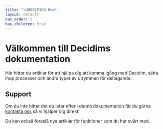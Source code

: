 ```yaml
---
title: "\U0001F3E0 Hem"
layout: default
nav_order: 1
has_children: true
---
```

# Välkommen till Decidims dokumentation

Här hittar du artiklar för att hjälpa dig att komma igång med Decidim, sätta ihop processer och andra typer av utrymmen för deltagande.

## Support

Om du inte hittar det du letar efter i denna dokumentation får du gärna [kontakta oss](pierre@digidemlab.org) så vi hjälper dig direkt!

Du kan också föreslå nya artiklar för funktioner som du har svårt med.
